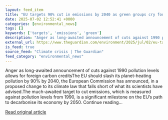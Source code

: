```yaml
---
layout: feed_item
title: "EU targets 90% cut in emissions by 2040 as green groups cry foul"
date: 2025-07-02 12:52:41 +0000
categories: [environmental_news]
tags: []
keywords: ['targets', 'emissions', 'green']
description: "Anger as long-awaited announcement of cuts against 1990 pollution levels allows for foreign carbon creditsThe EU should slash its planet-heating pollution by..."
external_url: https://www.theguardian.com/environment/2025/jul/02/eu-targets-90-percent-cut-in-emissions-by-2040-as-green-groups-cry-foul
is_feed: true
source_feed: "Climate crisis | The Guardian"
feed_category: "environmental_news"
---
```


Anger as long-awaited announcement of cuts against 1990 pollution levels allows for foreign carbon creditsThe EU should slash its planet-heating pollution by 90% by 2040, the European Commission has announced, in a proposed change to its climate law that falls short of what its scientists have advised.The much-awaited target to cut emissions, which is measured against pollution levels from 1990, is a significant milestone on the EU’s path to decarbonise its economy by 2050. Continue reading...

[Read original article](https://www.theguardian.com/environment/2025/jul/02/eu-targets-90-percent-cut-in-emissions-by-2040-as-green-groups-cry-foul)
